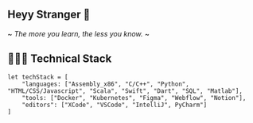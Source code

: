 ## Heyy Stranger 👋
~ _The more you learn, the less you know._ ~

<!--
**Wavyness/Wavyness** is a ✨ _special_ ✨ repository because its `README.md` (this file) appears on your GitHub profile.

Here are some ideas to get you started:

- 🔭 I’m currently working on ...
- 🌱 I’m currently learning ...
- 👯 I’m looking to collaborate on ...
- 🤔 I’m looking for help with ...
- 💬 Ask me about ...
- 📫 How to reach me: ...
- 😄 Pronouns: ...
- ⚡ Fun fact: ...
-->

## 👨🏽‍💻 Technical Stack

```
let techStack = [
    "languages: ["Assembly_x86", "C/C++", "Python", "HTML/CSS/Javascript", "Scala", "Swift", "Dart", "SQL", "Matlab"],
    "tools: ["Docker", "Kubernetes", "Figma", "Webflow", "Notion"],
    "editors": ["XCode", "VSCode", "IntelliJ", PyCharm"]
]
```
